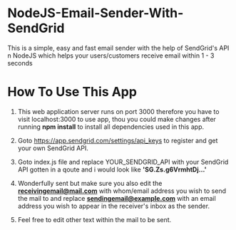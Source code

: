 # NodeJS-Email-Sender-With-SendGrid
This is a simple, easy and fast email sender with the help of SendGrid's API n NodeJS which helps your users/customers receive email within 1 - 3 seconds

# How To Use This App
1. This web application server runs on port 3000 therefore you have to visit localhost:3000 to use app, thou you could make changes after running **npm install** to install all dependencies used in this app.

2. Goto https://app.sendgrid.com/settings/api_keys to register and get your own SendGrid API.

3. Goto index.js file and replace YOUR_SENDGRID_API with your SendGrid API gotten in a qoute and i would look like **'SG.Zs.g6VrmhtDj...'**

4. Wonderfully sent but make sure you also edit the **receivingemail@mail.com** with whom/email address you wish to send the mail to and replace **sendingemail@example.com** with an email address you wish to appear in the receiver's inbox as the sender.

5. Feel free to edit other text within the mail to be sent.